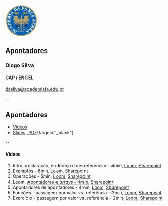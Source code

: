 <img src="img/afa.png" height="100">


## Apontadores

### Diogo Silva
####  CAP / ENGEL
dasilva@academiafa.edu.pt

<!-- .slide: data-background="Cornsilk" id="pointer" -->

--

## Apontadores


- [Videos](#apontadores)
- [Slides, PDF](../pdf/08_pointers.pptx.pdf){target="_blank"}

--

#### Videos

<!-- .slide: id="pointer_videos"-->

1. Intro, declaração, endereço e desreferenciar - 4min, [Loom](https://www.loom.com/share/637504006dd44b679cc9340ead5f07e7), [Sharepoint](https://academiafaedupt.sharepoint.com/:v:/s/PROG2223Spring/Eco8bQHDApFEjWrpb_V3zS4BqoZnurU5TbifgTKNpMZ7YQ?e=fr5JMs)
2. Exemplos - 6min, [Loom](https://www.loom.com/share/a11e3238c9a7434a8f70df8324572f52), [Sharepoint](https://academiafaedupt.sharepoint.com/:v:/s/PROG2223Spring/EYCJ_7iig71OkyHH4W2IP-YBqMjtelkSMVPVaJ6duFSCjQ?e=hTMwZr)
3. Operações - 5min, [Loom](https://www.loom.com/share/6f8dd8ef744a458bb3a53d9be907598b), [Sharepoint](https://academiafaedupt.sharepoint.com/:v:/s/PROG2223Spring/ESlM0vQcOe5OuBmCGXTB5EwB7LODp4BvSsnSfLVxlovg6A?e=faxdJ6)
4. Loom, [Apontadores e _arrays_ - 4min](https://www.loom.com/share/cfe237b27168414aaaefac3fd0d0a574), [Sharepoint](https://academiafaedupt.sharepoint.com/:v:/s/PROG2223Spring/Ef9Ilw0e1YdPs4FhHnM_IT4BBaDox1ogY5qSrhPKx9MFSA?e=RjczwN)
5. Apontadores de apontadores - 4min, [Loom](https://www.loom.com/share/ce0ebf11069f4881890057a919dce182), [Sharepoint](https://academiafaedupt.sharepoint.com/:v:/s/PROG2223Spring/EZl17sL3w39GqRhWRQsrI2YBKzAU-sqtiZhDTodu1JhrPA?e=deQeO5)
6. Funções - passagem por valor vs. referência - 3min, [Loom](https://www.loom.com/share/ba92de73d5e9466eb4272e0cd26e7512), [Sharepoint](https://academiafaedupt.sharepoint.com/:v:/s/PROG2223Spring/EYEbfIMPrtZHiyOhHfBkZGoBw16bCdrw5ToadbufHB7buw?e=S0kBEt)
7. Exercício - passagem por valor vs. referência - 2min, [Loom](https://www.loom.com/share/ba92de73d5e9466eb4272e0cd26e7512), [Sharepoint](https://academiafaedupt.sharepoint.com/:v:/s/PROG2223Spring/EWPt94J0dFdNpB7XGz33uS4Bu40iOg_vT924r-OVX_g-AQ?e=o3WfTd)